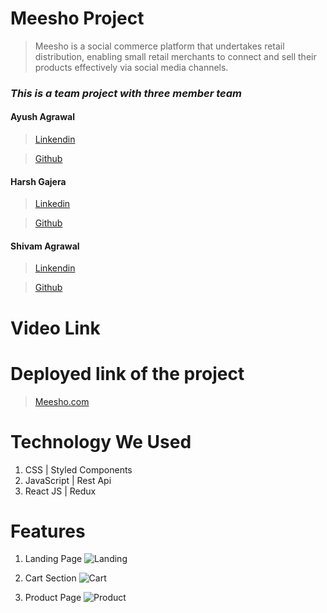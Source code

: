 # Meesho Project
>Meesho is a social commerce platform that undertakes retail distribution, enabling small retail merchants to connect and sell their products effectively via social media channels.

### ***This is a team project with three member team***

#### Ayush Agrawal
> [Linkendin](https://www.linkedin.com/in/ayush-agrawal-396353159/)

> [Github](https://github.com/ayush-code-drops)

#### Harsh Gajera
> [Linkedin](https://www.linkedin.com/in/)

> [Github](https://github.com/Harsh-R-16)

#### Shivam Agrawal
> [Linkendin](https://www.linkedin.com/in/)

> [Github](https://github.com/Shivamsmw)
# Video Link


# Deployed link of the project

> [Meesho.com](https://meesho-website-clone.netlify.app/)
# Technology We Used
1. CSS | Styled Components
2. JavaScript | Rest Api
3. React JS | Redux

# Features 

1. Landing Page
![Landing](https://i.imgur.com/nKDTwTd.png)

2. Cart Section
![Cart](https://i.imgur.com/XfrAOt0.png)

3. Product Page
![Product](https://i.imgur.com/VlUxeVG.png)

 
